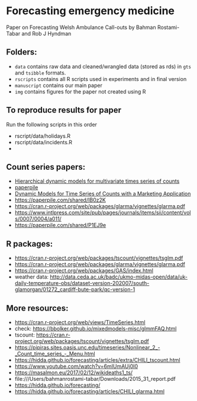 # Forecasting emergency medicine

Paper on Forecasting Welsh Ambulance Call-outs by Bahman Rostami-Tabar and Rob J Hyndman

## Folders:

  * `data` contains raw data and cleaned/wrangled data (stored as rds) in `gts` and `tsibble` formats.
  * `rscripts` contains all R scripts used in experiments and in final version
  * `manuscript` contains our main paper
  * `img` contains figures for the paper not created using R

## To reproduce results for paper

Run the following scripts in this order

  * rscript/data/holidays.R
  * rscript/data/incidents.R
  *

## Count series papers:

* [Hierarchical dynamic models for multivariate times series of counts](https://www.intlpress.com/site/pub/pages/journals/items/sii/content/vols/0007/0004/a011/)
* [paperpile](https://paperpile.com/shared/P1EJ9e)
* [Dynamic Models for Time Series of Counts with a Marketing Application](https://books.google.com.au/books?hl=en&lr=&id=X4dUCwAAQBAJ&oi=fnd&pg=PA425&dq=ravishanker+count&ots=KXLJCU9cK-&sig=l6jx7R8ZHpR8qRu9oPILBaqrhms&redir_esc=y#v=onepage&q=ravishanker%20count&f=false)
* https://paperpile.com/shared/IB0z2K
* https://cran.r-project.org/web/packages/glarma/vignettes/glarma.pdf
* https://www.intlpress.com/site/pub/pages/journals/items/sii/content/vols/0007/0004/a011/
* https://paperpile.com/shared/P1EJ9e

## R packages:

* https://cran.r-project.org/web/packages/tscount/vignettes/tsglm.pdf
* https://cran.r-project.org/web/packages/glarma/vignettes/glarma.pdf
* https://cran.r-project.org/web/packages/GAS/index.html
* weather data: http://data.ceda.ac.uk/badc/ukmo-midas-open/data/uk-daily-temperature-obs/dataset-version-202007/south-glamorgan/01272_cardiff-bute-park/qc-version-1

##  More resources:

 * https://cran.r-project.org/web/views/TimeSeries.html
 * check: https://bbolker.github.io/mixedmodels-misc/glmmFAQ.html
 * tscount: https://cran.r-project.org/web/packages/tscount/vignettes/tsglm.pdf
 * https://pipiras.sites.oasis.unc.edu/timeseries/Nonlinear_2_-_Count_time_series_-_Menu.html
 * https://hidda.github.io/forecasting/articles/extra/CHILI_tscount.html
 * https://www.youtube.com/watch?v=6mIUmAUj0I0
 * https://masalmon.eu/2017/02/12/wikideaths1_ts/
 * file:///Users/bahmanrostami-tabar/Downloads/2015_31_report.pdf
 * https://hidda.github.io/forecasting/
 * https://hidda.github.io/forecasting/articles/CHILI_glarma.html
